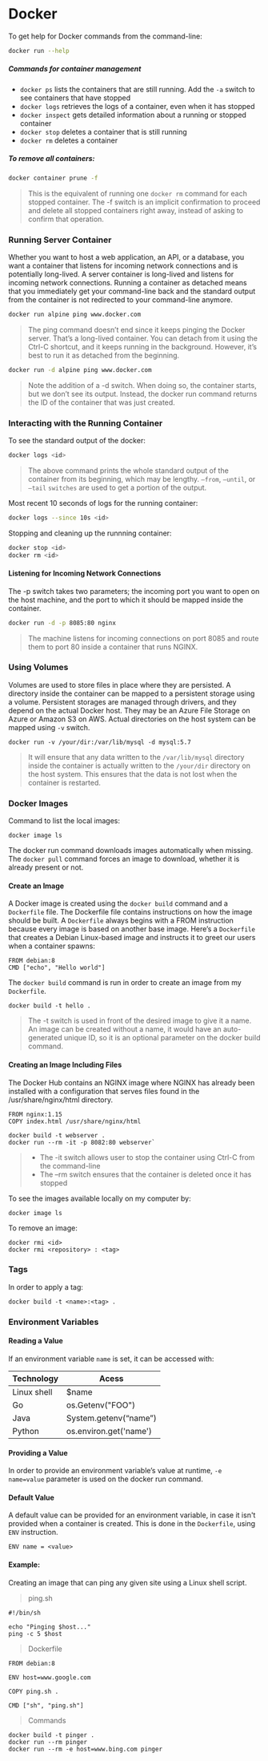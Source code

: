 # Docker
To get help for Docker commands from the command-line:
```sh
docker run --help
```
##### Commands for container management
- `docker ps` lists the containers that are still running. Add the `-a` switch to see containers that have stopped
- `docker logs` retrieves the logs of a container, even when it has stopped
- `docker inspect` gets detailed information about a running or stopped container
- `docker stop` deletes a container that is still running
- `docker rm` deletes a container

##### To remove all containers:
```sh
docker container prune -f
```
> This is the equivalent of running one `docker rm` command for each stopped container. The -f switch is an implicit confirmation to proceed and delete all stopped containers right away, instead of asking to confirm that operation.

### Running Server Container
Whether you want to host a web application, an API, or a database, you want a container that listens for incoming network connections and is potentially long-lived. A server container is long-lived and listens for incoming network connections. Running a container as detached means that you immediately get your command-line back and the standard output from the container is not redirected to your command-line anymore.
```sh
docker run alpine ping www.docker.com
```
> The ping command doesn’t end since it keeps pinging the Docker server. That’s a long-lived container. You can detach from it using the Ctrl-C shortcut, and it keeps running in the background. However, it’s best to run it as detached from the beginning.
```sh
docker run -d alpine ping www.docker.com
```
> Note the addition of a -d switch. When doing so, the container starts, but we don’t see its output. Instead, the docker run command returns the ID of the container that was just created.

### Interacting with the Running Container
To see the standard output of the docker:
```sh
docker logs <id>
```
>The above command prints the whole standard output of the container from its beginning, which may be lengthy. `–from`, `–until`, or `–tail` `switches` are used to get a portion of the output. 

Most recent 10 seconds of logs for the running container:
```sh
docker logs --since 10s <id>
```
Stopping and cleaning up the runnning container:

```sh
docker stop <id>
docker rm <id>
```
#### Listening for Incoming Network Connections 
The -p switch takes two parameters; the incoming port you want to open on the host machine, and the port to which it should be mapped inside the container. 
```sh
docker run -d -p 8085:80 nginx
```
> The machine listens for incoming connections on port 8085 and route them to port 80 inside a container that runs NGINX.

### Using Volumes
Volumes are used to store files in place where they are persisted. A directory inside the container can be mapped to a persistent storage using a volume. Persistent storages are managed through drivers, and they depend on the actual Docker host. They may be an Azure File Storage on Azure or Amazon S3 on AWS. Actual directories on the host system can be mapped using `-v` switch.
```
docker run -v /your/dir:/var/lib/mysql -d mysql:5.7
```
> It will ensure that any data written to the `/var/lib/mysql` directory inside the container is actually written to the `/your/dir` directory on the host system. This ensures that the data is not lost when the container is restarted.

### Docker Images
Command to list the local images:
```
docker image ls
```
The docker run command downloads images automatically when missing. The `docker pull` command forces an image to download, whether it is already present or not.

#### Create an Image
A Docker image is created using the `docker build` command and a `Dockerfile` file. The Dockerfile file contains instructions on how the image should be built. A `Dockerfile` always begins with a FROM instruction because every image is based on another base image.  Here’s a `Dockerfile` that creates a Debian Linux-based image and instructs it to greet our users when a container spawns:
```
FROM debian:8
CMD ["echo", "Hello world"]
```

The `docker build` command is run in order to create an image from my `Dockerfile`.
```
docker build -t hello .
```
>The -t switch is used in front of the desired image to give it a name. An image can be created without a name, it would have an auto-generated unique ID, so it is an optional parameter on the docker build command.

#### Creating an Image Including Files
The Docker Hub contains an NGINX image where NGINX has already been installed with a configuration that serves files found in the /usr/share/nginx/html directory.
```
FROM nginx:1.15
COPY index.html /usr/share/nginx/html
```
```
docker build -t webserver .
docker run --rm -it -p 8082:80 webserver`
```
> - The -it switch allows user to stop the container using Ctrl-C from the command-line
> - The –rm switch ensures that the container is deleted once it has stopped

To see the images available locally on my computer by:
```
docker image ls
```
To remove an image:
```
docker rmi <id>
docker rmi <repository> : <tag>
```

### Tags

In order to apply a tag:
```
docker build -t <name>:<tag> .
```

### Environment Variables

#### Reading a Value

If an environment variable `name` is set, it can be accessed with:

| Technology  | Acess |
| ------------- | ------------- |
| Linux shell  | $name  |
|Go|os.Getenv("FOO")|
|   Java | System.getenv(“name”)  |
|Python|os.environ.get('name')|


#### Providing a Value
In order to provide an environment variable’s value at runtime, `-e name=value` parameter is used on the docker run command.


#### Default Value
A default value can be provided for an environment variable, in case it isn't provided when a container is created. This is done in the `Dockerfile`, using `ENV` instruction. 

```
ENV name = <value>
```
#### Example:

Creating an image that can ping any given site using a Linux shell script. 

>ping.sh

```
#!/bin/sh

echo "Pinging $host..."
ping -c 5 $host
```

>Dockerfile
```
FROM debian:8

ENV host=www.google.com

COPY ping.sh .

CMD ["sh", "ping.sh"]
```
>Commands
```
docker build -t pinger .
docker run --rm pinger
docker run --rm -e host=www.bing.com pinger
```
